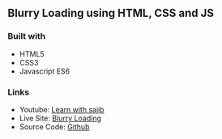 ## Blurry Loading using HTML, CSS and JS

### Built with

- HTML5
- CSS3
- Javascript ES6

### Links

- Youtube: [Learn with sajib](https://www.youtube.com/channel/UCDA_vA_38scUAk1UIuDpJmw)
- Live Site: [Blurry Loading](https://arifulsajib.github.io/blurry-loading/)
- Source Code: [Github](https://github.com/arifulsajib/blurry-loading)
